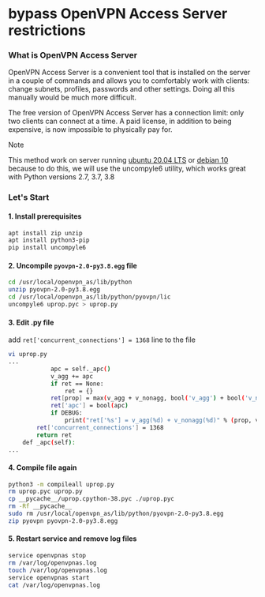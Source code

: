 # bypass OpenVPN Access Server restrictions
### What is OpenVPN Access Server
OpenVPN Access Server is a convenient tool that is installed on the server in a couple of commands and allows you to comfortably work with clients: change subnets, profiles, passwords and other settings. Doing all this manually would be much more difficult.

The free version of OpenVPN Access Server has a connection limit: only two clients can connect at a time. A paid license, in addition to being expensive, is now impossible to physically pay for.

> [!NOTE]
> This method work on server running [ubuntu 20.04 LTS](https://releases.ubuntu.com/focal/) or [debian 10](https://releases.ubuntu.com/focal/](https://cdimage.debian.org/debian-cd/project/build/10.13.0/)https://cdimage.debian.org/debian-cd/project/build/10.13.0/)
> because to do this, we will use the uncompyle6 utility, which works great with Python versions 2.7, 3.7, 3.8

### Let's Start
#### 1. Install prerequisites
```bash
apt install zip unzip
apt install python3-pip
pip install uncompyle6
```
#### 2. Uncompile `pyovpn-2.0-py3.8.egg` file
```bash
cd /usr/local/openvpn_as/lib/python
unzip pyovpn-2.0-py3.8.egg
cd /usr/local/openvpn_as/lib/python/pyovpn/lic
uncompyle6 uprop.pyc > uprop.py
```
#### 3. Edit .py file
add `ret['concurrent_connections'] = 1368` line to the file
```bash
vi uprop.py
...
            apc = self._apc()
            v_agg += apc
            if ret == None:
                ret = {}
            ret[prop] = max(v_agg + v_nonagg, bool('v_agg') + bool('v_nonagg'))
            ret['apc'] = bool(apc)
            if DEBUG:
                print("ret['%s'] = v_agg(%d) + v_nonagg(%d)" % (prop, v_agg, v_nonagg))
        ret['concurrent_connections'] = 1368
        return ret
    def _apc(self):
...
```
#### 4. Compile file again
```bash
python3 -m compileall uprop.py
rm uprop.pyc uprop.py
cp __pycache__/uprop.cpython-38.pyc ./uprop.pyc
rm -Rf __pycache__
sudo rm /usr/local/openvpn_as/lib/python/pyovpn-2.0-py3.8.egg
zip pyovpn pyovpn-2.0-py3.8.egg
```
#### 5. Restart service and remove log files
```bash
service openvpnas stop
rm /var/log/openvpnas.log
touch /var/log/openvpnas.log
service openvpnas start
cat /var/log/openvpnas.log
```
